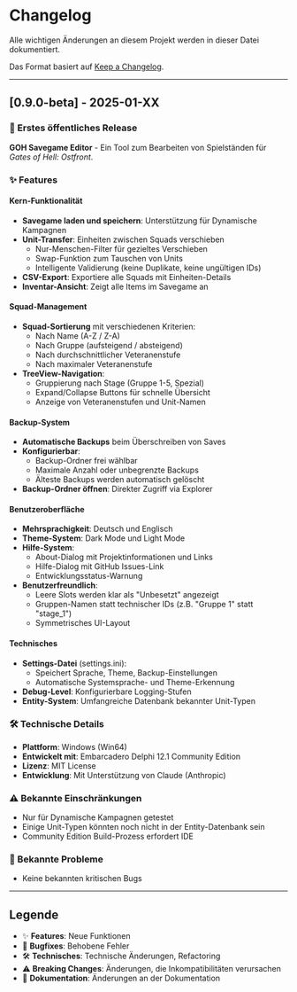 # Changelog

Alle wichtigen Änderungen an diesem Projekt werden in dieser Datei dokumentiert.

Das Format basiert auf [Keep a Changelog](https://keepachangelog.com/de/1.0.0/).

---

## [0.9.0-beta] - 2025-01-XX

### 🎉 Erstes öffentliches Release

**GOH Savegame Editor** - Ein Tool zum Bearbeiten von Spielständen für *Gates of Hell: Ostfront*.

### ✨ Features

#### Kern-Funktionalität
- **Savegame laden und speichern**: Unterstützung für Dynamische Kampagnen
- **Unit-Transfer**: Einheiten zwischen Squads verschieben
  - Nur-Menschen-Filter für gezieltes Verschieben
  - Swap-Funktion zum Tauschen von Units
  - Intelligente Validierung (keine Duplikate, keine ungültigen IDs)
- **CSV-Export**: Exportiere alle Squads mit Einheiten-Details
- **Inventar-Ansicht**: Zeigt alle Items im Savegame an

#### Squad-Management
- **Squad-Sortierung** mit verschiedenen Kriterien:
  - Nach Name (A-Z / Z-A)
  - Nach Gruppe (aufsteigend / absteigend)
  - Nach durchschnittlicher Veteranenstufe
  - Nach maximaler Veteranenstufe
- **TreeView-Navigation**:
  - Gruppierung nach Stage (Gruppe 1-5, Spezial)
  - Expand/Collapse Buttons für schnelle Übersicht
  - Anzeige von Veteranenstufen und Unit-Namen

#### Backup-System
- **Automatische Backups** beim Überschreiben von Saves
- **Konfigurierbar**:
  - Backup-Ordner frei wählbar
  - Maximale Anzahl oder unbegrenzte Backups
  - Älteste Backups werden automatisch gelöscht
- **Backup-Ordner öffnen**: Direkter Zugriff via Explorer

#### Benutzeroberfläche
- **Mehrsprachigkeit**: Deutsch und Englisch
- **Theme-System**: Dark Mode und Light Mode
- **Hilfe-System**:
  - About-Dialog mit Projektinformationen und Links
  - Hilfe-Dialog mit GitHub Issues-Link
  - Entwicklungsstatus-Warnung
- **Benutzerfreundlich**:
  - Leere Slots werden klar als "Unbesetzt" angezeigt
  - Gruppen-Namen statt technischer IDs (z.B. "Gruppe 1" statt "stage_1")
  - Symmetrisches UI-Layout

#### Technisches
- **Settings-Datei** (settings.ini):
  - Speichert Sprache, Theme, Backup-Einstellungen
  - Automatische Systemsprache- und Theme-Erkennung
- **Debug-Level**: Konfigurierbare Logging-Stufen
- **Entity-System**: Umfangreiche Datenbank bekannter Unit-Typen

### 🛠️ Technische Details
- **Plattform**: Windows (Win64)
- **Entwickelt mit**: Embarcadero Delphi 12.1 Community Edition
- **Lizenz**: MIT License
- **Entwicklung**: Mit Unterstützung von Claude (Anthropic)

### ⚠️ Bekannte Einschränkungen
- Nur für Dynamische Kampagnen getestet
- Einige Unit-Typen könnten noch nicht in der Entity-Datenbank sein
- Community Edition Build-Prozess erfordert IDE

### 🐛 Bekannte Probleme
- Keine bekannten kritischen Bugs

---

## Legende
- ✨ **Features**: Neue Funktionen
- 🐛 **Bugfixes**: Behobene Fehler
- 🛠️ **Technisches**: Technische Änderungen, Refactoring
- ⚠️ **Breaking Changes**: Änderungen, die Inkompatibilitäten verursachen
- 📝 **Dokumentation**: Änderungen an der Dokumentation
